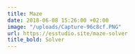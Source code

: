 ```yaml
---
title: Maze
date: 2018-06-08 15:26:00 +02:00
image: "/uploads/Capture-96c8cf.PNG"
url: https://esstudio.site/maze-solver
title_bold: Solver
---
```


